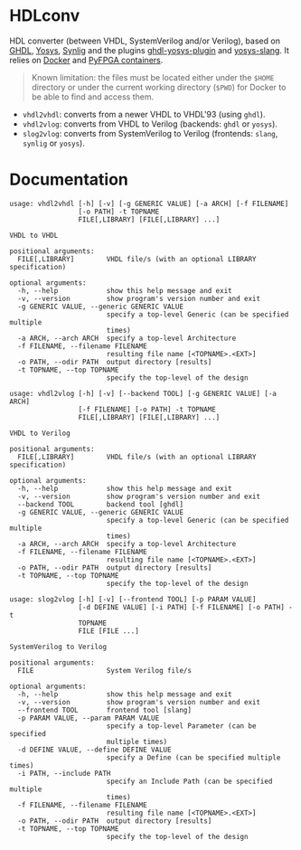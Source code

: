 # HDLconv

HDL converter (between VHDL, SystemVerilog and/or Verilog), based on [GHDL](https://github.com/ghdl/ghdl), [Yosys](https://github.com/YosysHQ/yosys), [Synlig](https://github.com/chipsalliance/synlig) and the plugins [ghdl-yosys-plugin](https://github.com/ghdl/ghdl-yosys-plugin) and [yosys-slang](https://github.com/povik/yosys-slang).
It relies on [Docker](https://docs.docker.com/get-docker) and [PyFPGA containers](https://github.com/PyFPGA/containers).

> Known limitation: the files must be located either under the `$HOME` directory or under the current working directory (`$PWD`) for Docker to be able to find and access them.

* `vhdl2vhdl`: converts from a newer VHDL to VHDL'93 (using `ghdl`).
* `vhdl2vlog`: converts from VHDL to Verilog (backends: `ghdl` or `yosys`).
* `slog2vlog`: converts from SystemVerilog to Verilog (frontends: `slang`, `synlig` or `yosys`).

# Documentation

```
usage: vhdl2vhdl [-h] [-v] [-g GENERIC VALUE] [-a ARCH] [-f FILENAME]
                 [-o PATH] -t TOPNAME
                 FILE[,LIBRARY] [FILE[,LIBRARY] ...]

VHDL to VHDL

positional arguments:
  FILE[,LIBRARY]        VHDL file/s (with an optional LIBRARY specification)

optional arguments:
  -h, --help            show this help message and exit
  -v, --version         show program's version number and exit
  -g GENERIC VALUE, --generic GENERIC VALUE
                        specify a top-level Generic (can be specified multiple
                        times)
  -a ARCH, --arch ARCH  specify a top-level Architecture
  -f FILENAME, --filename FILENAME
                        resulting file name [<TOPNAME>.<EXT>]
  -o PATH, --odir PATH  output directory [results]
  -t TOPNAME, --top TOPNAME
                        specify the top-level of the design
```

```
usage: vhdl2vlog [-h] [-v] [--backend TOOL] [-g GENERIC VALUE] [-a ARCH]
                 [-f FILENAME] [-o PATH] -t TOPNAME
                 FILE[,LIBRARY] [FILE[,LIBRARY] ...]

VHDL to Verilog

positional arguments:
  FILE[,LIBRARY]        VHDL file/s (with an optional LIBRARY specification)

optional arguments:
  -h, --help            show this help message and exit
  -v, --version         show program's version number and exit
  --backend TOOL        backend tool [ghdl]
  -g GENERIC VALUE, --generic GENERIC VALUE
                        specify a top-level Generic (can be specified multiple
                        times)
  -a ARCH, --arch ARCH  specify a top-level Architecture
  -f FILENAME, --filename FILENAME
                        resulting file name [<TOPNAME>.<EXT>]
  -o PATH, --odir PATH  output directory [results]
  -t TOPNAME, --top TOPNAME
                        specify the top-level of the design
```

```
usage: slog2vlog [-h] [-v] [--frontend TOOL] [-p PARAM VALUE]
                 [-d DEFINE VALUE] [-i PATH] [-f FILENAME] [-o PATH] -t
                 TOPNAME
                 FILE [FILE ...]

SystemVerilog to Verilog

positional arguments:
  FILE                  System Verilog file/s

optional arguments:
  -h, --help            show this help message and exit
  -v, --version         show program's version number and exit
  --frontend TOOL       frontend tool [slang]
  -p PARAM VALUE, --param PARAM VALUE
                        specify a top-level Parameter (can be specified
                        multiple times)
  -d DEFINE VALUE, --define DEFINE VALUE
                        specify a Define (can be specified multiple times)
  -i PATH, --include PATH
                        specify an Include Path (can be specified multiple
                        times)
  -f FILENAME, --filename FILENAME
                        resulting file name [<TOPNAME>.<EXT>]
  -o PATH, --odir PATH  output directory [results]
  -t TOPNAME, --top TOPNAME
                        specify the top-level of the design
```

